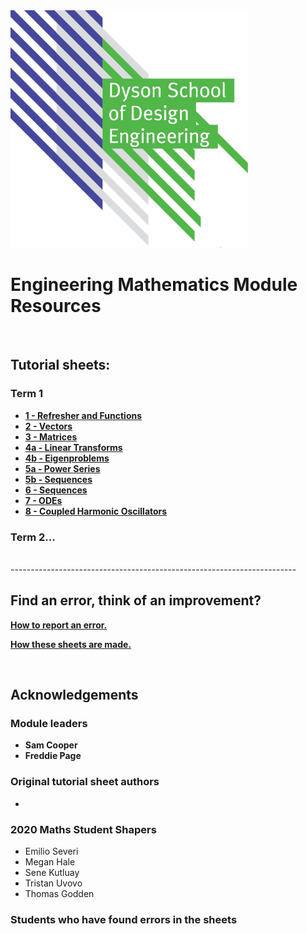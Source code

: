 <img src="media/Dyson-logo.png" width=380>

# Engineering Mathematics Module Resources
<br>

<!-- ## Module notes
<br> -->

## Tutorial sheets:
### Term 1
* __[1 - Refresher and Functions](tutorial_sheets\01-refresher-and-functions)__
* __[2 - Vectors](tutorial_sheets\02-vectors)__
* __[3 - Matrices](tutorial_sheets\03-matrices)__
* __[4a - Linear Transforms](tutorial_sheets\04A-linear-transforms)__
* __[4b - Eigenproblems ](tutorial_sheets\04B-eigenproblems)__
* __[5a - Power Series](tutorial_sheets\05A-power-series)__
* __[5b - Sequences](tutorial_sheets\05b-sequence)__
* __[6 - Sequences](tutorial_sheets\06-complex-numbers)__
* __[7 - ODEs](tutorial_sheets\07-ode)__
* __[8 - Coupled Harmonic Oscillators](tutorial_sheets\08-cho)__

### Term 2...

<br>
-----------------------------------------------------------------------



## Find an error, think of an improvement?
__[How to report an error.](how-to-github-issue)__

__[How these sheets are made.](how-to)__

<br>

## Acknowledgements
### Module leaders
* __Sam Cooper__
* __Freddie Page__

### Original tutorial sheet authors
* 

### 2020 Maths Student Shapers
* Emilio Severi
* Megan Hale
* Sene Kutluay
* Tristan Uvovo
* Thomas Godden

### Students who have found errors in the sheets
